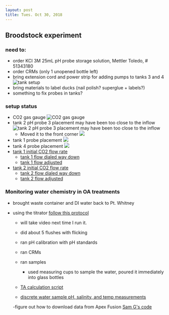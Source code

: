 ```yaml
---
layout: post
title: Tues. Oct 30, 2018
---
```


## Broodstock experiment

### need to:
- order KCl 3M 25mL pH probe storage solution, Mettler Toledo, # 51343180
- order CRMs (only 1 unopened bottle left)
- bring extension cord and power strip for adding pumps to tanks 3 and 4
![tank setup](https://raw.githubusercontent.com/shellywanamaker/P_generosa/master/img/IMG_20181030_TANKS.jpg)  
- bring materials to label ducks (nail polish? superglue + labels?)
- something to fix probes in tanks?

### setup status 
- CO2 gas gauge
![CO2 gas gauge](https://raw.githubusercontent.com/shellywanamaker/P_generosa/master/img/IMG_20181030_GasGauge.jpg)
- tank 2 pH probe 3 placement may have been too close to the inflow
![tank 2 pH probe 3 placement may have been too close to the inflow](https://raw.githubusercontent.com/shellywanamaker/P_generosa/master/img/IMG_20181030_TANK2origProbePlacement.jpg) 
	- Moved it to the front corner 
	![](https://raw.githubusercontent.com/shellywanamaker/P_generosa/master/img/IMG_20181030_TANK2newProbePlacement.jpg)
- tank 1 probe placement
![](https://raw.githubusercontent.com/shellywanamaker/P_generosa/master/img/IMG_20181030_TANK1origProbePlacement.jpg)
- tank 4 probe placement
![](https://raw.githubusercontent.com/shellywanamaker/P_generosa/master/img/IMG_20181030_154801_TANK4.jpg)
- [tank 1 initial CO2 flow rate](https://drive.google.com/open?id=1cwKClSGvhi_zPScklMV8g0RYLlnDgM53)
	- [tank 1 flow dialed way down](https://drive.google.com/open?id=1DFU_XqEbtG_OPRei9C5Uu2INmhwh9ZYz)
	- [tank 1 flow adjusted](https://drive.google.com/open?id=1XrY5OligsUxXWlXcaFCWrU6-5yR0Vd5H)
- [tank 2 initial CO2 flow rate](https://drive.google.com/open?id=18gqwJwn8IdNPS03CIbAidoRTVWOxinBc)
	- [tank 2 flow dialed way down](https://drive.google.com/open?id=1D-V7A0UH28ZIZnQgZo23dcE8yFRdLTKZ)
	- [tank 2 flow adjusted](https://drive.google.com/open?id=1yR4_m4MCmPTIT_m_2QWWFNdVqcMIYF4N)


### Monitoring water chemistry in OA treatments
- brought waste container and DI water back to Pt. Whitney

- using the titrator
	[follow this protocol](https://raw.githubusercontent.com/hputnam/Geoduck_Conditioning/master/Protocols/20180820_Roberts_Titrator_Protocol_(PT_WHITNEY))

	- will take video next time I run it. 
	- did about 5 flushes with flicking
	- ran pH calibration with pH standards
	- ran CRMs
	- ran samples
		- used measuring cups to sample the water, poured it immediately into glass bottles
	- [TA calculation script](https://github.com/hputnam/project_juvenile_geoduck_OA/blob/master/RAnalysis/Scripts/TotalAlkCalc_wParsing.R)

	- [discrete water sample pH, salinity, and temp measurements](https://github.com/hputnam/Geoduck_Conditioning/blob/master/Protocols/20181030_DailyWetLabInfo.md)

	-figure out how to download data from Apex Fusion
		[Sam G's code](https://github.com/hputnam/Geoduck_Conditioning/blob/master/RAnalysis/Scripts/Apex_Data_Extract.R)



